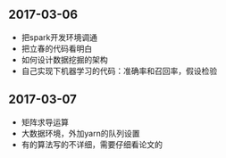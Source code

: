 ## 2017-03-06
* 把spark开发环境调通
* 把立春的代码看明白
* 如何设计数据挖掘的架构
* 自己实现下机器学习的代码：准确率和召回率，假设检验

## 2017-03-07
* 矩阵求导运算
* 大数据环境，外加yarn的队列设置
* 有的算法写的不详细，需要仔细看论文的
